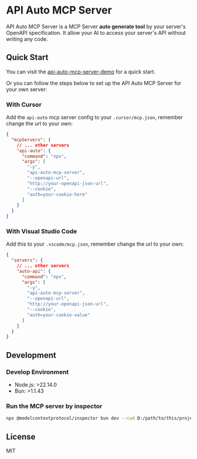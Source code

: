 # API Auto MCP Server

API Auto MCP Server is a MCP Server **auto generate tool** by your server's OpenAPI specification. It allow your AI to access your server's API without writing any code.

## Quick Start

You can visit the [api-auto-mcp-server-demo](https://github.com/RJiazhen/api-auto-mcp-server-demo) for a quick start.

Or you can follow the steps below to set up the API Auto MCP Server for your own server:

### With Cursor

Add the `api-auto` mcp server config to your `.cursor/mcp.json`, remember change the url to your own:

```json
{
  "mcpServers": {
    // ... other servers
    "api-auto": {
      "command": "npx",
      "args": [
        "-y",
        "api-auto-mcp-server",
        "--openapi-url",
        "http://your-openapi-json-url",
        "--cookie",
        "auth=your-cookie-here"
      ]
    }
  }
}
```

### With Visual Studio Code

Add this to your `.vscode/mcp.json`, remember change the url to your own:

```json
{
  "servers": {
    // ... other servers
    "auto-api": {
      "command": "npx",
      "args": [
        "-y",
        "api-auto-mcp-server",
        "--openapi-url",
        "http://your-openapi-json-url",
        "--cookie",
        "auth=your-cookie-value"
      ]
    }
  }
}
```

## Development

<!-- TODO -->

### Develop Environment

- Node.js: >22.14.0
- Bun: >1.1.43

### Run the MCP server by inspector

```bash
npx @modelcontextprotocol/inspector bun dev --cwd D:/path/to/this/project --openapi-url your-openapi-json-url --cookie "<your-cookie-name>=<your-cookie-value>"
```


## License

MIT
